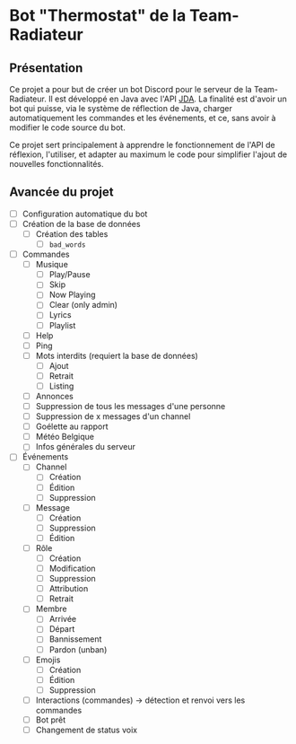 # Bot "Thermostat" de la Team-Radiateur
## Présentation
Ce projet a pour but de créer un bot Discord pour le serveur de la Team-Radiateur. Il est développé en Java avec l'API [JDA](https://jda.wiki/).
La finalité est d'avoir un bot qui puisse, via le système de réflection de Java, charger automatiquement les commandes et les événements, et ce, sans avoir à modifier le code source du bot.

Ce projet sert principalement à apprendre le fonctionnement de l'API de réflexion, l'utiliser, et adapter au maximum le code pour simplifier l'ajout de nouvelles fonctionnalités.

## Avancée du projet
- [ ] Configuration automatique du bot
- [ ] Création de la base de données
  - [ ] Création des tables
    - [ ] `bad_words`
- [ ] Commandes
  - [ ] Musique
    - [ ] Play/Pause
    - [ ] Skip
    - [ ] Now Playing
    - [ ] Clear (only admin)
    - [ ] Lyrics
    - [ ] Playlist
  - [ ] Help
  - [ ] Ping
  - [ ] Mots interdits (requiert la base de données)
    - [ ] Ajout
    - [ ] Retrait
    - [ ] Listing
  - [ ] Annonces
  - [ ] Suppression de tous les messages d'une personne
  - [ ] Suppression de x messages d'un channel
  - [ ] Goélette au rapport
  - [ ] Météo Belgique
  - [ ] Infos générales du serveur
- [ ] Événements
  - [ ] Channel
    - [ ] Création
    - [ ] Édition
    - [ ] Suppression
  - [ ] Message
    - [ ] Création
    - [ ] Suppression
    - [ ] Édition
  - [ ] Rôle
    - [ ] Création
    - [ ] Modification
    - [ ] Suppression
    - [ ] Attribution
    - [ ] Retrait
  - [ ] Membre
    - [ ] Arrivée
    - [ ] Départ
    - [ ] Bannissement
    - [ ] Pardon (unban)
  - [ ] Emojis
    - [ ] Création
    - [ ] Édition
    - [ ] Suppression
  - [ ] Interactions (commandes) → détection et renvoi vers les commandes
  - [ ] Bot prêt
  - [ ] Changement de status voix
